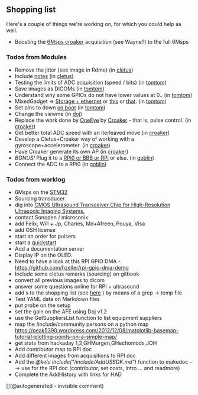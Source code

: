 ## Shopping list

Here's a couple of things we're working on, for which you could help as well.

* Boosting the [6Msps croaker](/croaker/) acquisition (see Wayne?) to the full 6Msps 

### Todos from Modules
* Remove the jitter (see image in Rdme) (in [cletus](/cletus/))
* Include <a href="/cletus/2017-06-08_FindingSuppliers.md">notes</a> (in [cletus](/cletus/))
* Testing the limits of ADC acquisition (speed / bits) (in [tomtom](/tomtom/))
* Save images as DICOMs (in [tomtom](/tomtom/))
* Understand why some GPIOs do not have lower values at 0.. (in [tomtom](/tomtom/))
* MixedGadget =&gt; <a href="http://isticktoit.net/?p=1383">Storage + ethernet</a> or <a href="https://gist.github.com/gbaman/50b6cca61dd1c3f88f41">this</a> or <a href="https://learn.adafruit.com/turning-your-raspberry-pi-zero-into-a-usb-gadget/overview">that</a>. (in [tomtom](/tomtom/))
* Set pins to down <a href="https://raspberrypi.stackexchange.com/questions/4664/setting-gpio-value-on-boot">on boot</a> (in [tomtom](/tomtom/))
* Change the viewme (in [doj](/doj/))
* Replace the work done by <a href="/oneeye/">OneEye</a> by <a href="/croaker/">Croaker</a> - that is, pulse control. (in [croaker](/croaker/))
* Get better total ADC speed with an iterleaved move (in [croaker](/croaker/))
* Develop a Cletus+Croaker way of working with a gyroscope+accelerometer. (in [croaker](/croaker/))
* Have Croaker generate its own AP (in [croaker](/croaker/))
* <em>BONUS!</em> Plug it to a <a href="/croaker/">RPi0 or BBB or RPi</a> or else. (in [goblin](/goblin/))
* Connect the ADC to a RPi0 (in [goblin](/goblin/))


### Todos from worklog
* 6Msps on the [STM32](/croaker/)
* Sourcing transducer
* dig into [CMOS Ultrasound Transceiver Chip for High-Resolution Ultrasonic Imaging Systems.](https://www.ncbi.nlm.nih.gov/pubmed/23853268)
* contact Sonopen / microsonix
* add Felix, Will + Jp, Charles, Md+Afreen, Pouya, Visa
* add OSH license
* start an order for pulsers
* start a [quickstart](/include/AddUSSDK.md) 
* Add a documentation server
* Display IP on the OLED.
* Need to have a look at this RPI GPIO DMA - https://github.com/hzeller/rpi-gpio-dma-demo
* Include some cletus remarks (sourcing) on gitbook
* convert all previous images to dicom
* answer some questions online for RPI + ultrasound
* add s to the shopping list (see [here](https://kelu124.gitbooks.io/echomods/content/Chapter7/shoppingList.html) ) by means of a grep -> temp file
* Test YAML data on Markdown files
* put probe on the setup
* set the gain on the AFE using Doj v1.2
* use the GetSuppliersList function to list equipment suppliers
* map the /include/community persons on a python map https://peak5390.wordpress.com/2012/12/08/matplotlib-basemap-tutorial-plotting-points-on-a-simple-map/
* get stats from hackaday 1,2,GHMurgen,GHechomods,JOH
* Add contributor map to RPI doc
* Add different images from acquisitions to RPI doc
* Add the _@kelu include("/include/AddUSSDK.md")_ function to makedoc --> use for the RPI doc (contributor, set costs, intro ... and readmore)
* Complete the AddHistory with links for HAD



[](@autogenerated - invisible comment)